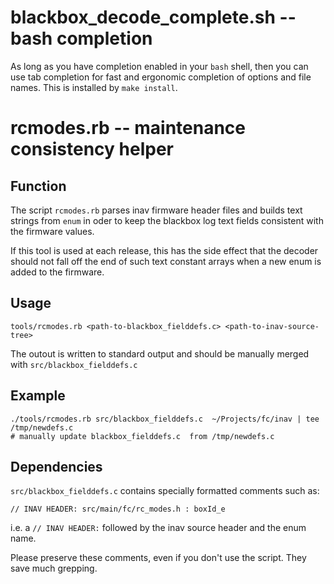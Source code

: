 # blackbox_decode_complete.sh -- bash completion

As long as you have completion enabled in your `bash` shell, then you can use tab completion for fast and ergonomic completion of options and file names. This is installed by `make install`.

# rcmodes.rb -- maintenance consistency helper

## Function

The script `rcmodes.rb` parses inav firmware header files and builds text strings from `enum` in oder to keep the blackbox log text fields consistent with the firmware values.

If this tool is used at each release, this has the side effect that the decoder should not fall off the end of such text constant arrays when a new enum is added to the firmware.

## Usage

```
tools/rcmodes.rb <path-to-blackbox_fielddefs.c> <path-to-inav-source-tree>
```

The outout is written to standard output and should be manually merged with `src/blackbox_fielddefs.c`

## Example

```
./tools/rcmodes.rb src/blackbox_fielddefs.c  ~/Projects/fc/inav | tee /tmp/newdefs.c
# manually update blackbox_fielddefs.c  from /tmp/newdefs.c
```

## Dependencies

`src/blackbox_fielddefs.c` contains specially formatted comments such as:

```
// INAV HEADER: src/main/fc/rc_modes.h : boxId_e
```
i.e. a `// INAV HEADER:` followed by the inav source header and the enum name.

Please preserve these comments, even if you don't use the script. They save much grepping.
